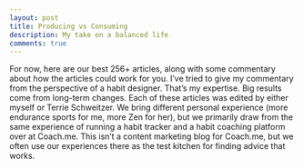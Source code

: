 ```yaml
---
layout: post
title: Producing vs Consuming
description: My take on a balanced life
comments: true
---
```


For now, here are our best 256+ articles, along with some commentary about how the articles could work for you.
I’ve tried to give my commentary from the perspective of a habit designer. That’s my expertise. Big results come from long-term changes.
Each of these articles was edited by either myself or Terrie Schweitzer. We bring different personal experience (more endurance sports for me, more Zen for her), but we primarily draw from the same experience of running a habit tracker and a habit coaching platform over at Coach.me. This isn’t a content marketing blog for Coach.me, but we often use our experiences there as the test kitchen for finding advice that works.